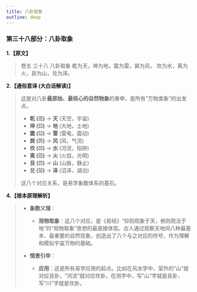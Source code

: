 ```yaml
---
title: 八卦取象
outline: deep
---
```

  
### **第三十八部分：八卦取象**

**1.【原文】**
> 卷五 三十八 八卦取象
> 乾为天，坤为地，震为雷，巽为风，
> 坎为水，离为火，艮为山，兑为泽。

**2.【通俗意译 (大白话解读)】**
> 这是对八卦**最原始、最核心的自然物象**的重申，是所有“万物类象”的出发点。
> 
> *   **乾 (☰)** -> **天** (天空，宇宙)
> *   **坤 (☷)** -> **地** (大地，土地)
> *   **震 (☳)** -> **雷** (雷电，震动)
> *   **巽 (☴)** -> **风** (风，气流)
> *   **坎 (☵)** -> **水** (河流，陷阱)
> *   **离 (☲)** -> **火** (火焰，光明)
> *   **艮 (☶)** -> **山** (山脉，静止)
> *   **兑 (☱)** -> **泽** (沼泽，湖泊)
> 
> 这八个对应关系，是易学象数体系的基石。

**4.【根本原理解析】**
> *   **象数义理**：
>     *   **观物取象**：这八个对应，是《易经》“仰则观象于天，俯则观法于地”的“观物取象”思想的最直接体现。古人通过观察天地间八种最基本、最重要的自然现象，创造出了八个与之对应的符号，作为理解和模拟宇宙万物的基础。
> 
> *   **情景引申**：
>     *   **应用**：这是所有易学应用的起点。比如在风水学中，室外的“山”就对应艮卦，“河流”就对应坎卦。在测字中，写“山”字就是艮卦，写“川”字就是坎卦。

